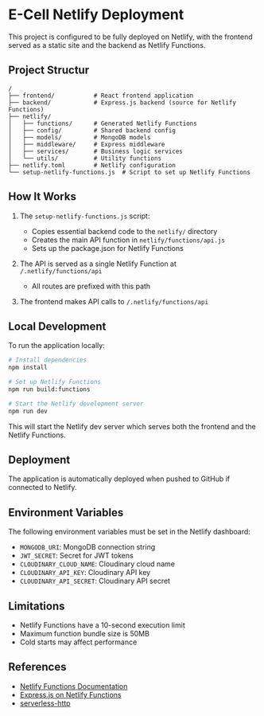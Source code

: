 # E-Cell Netlify Deployment

This project is configured to be fully deployed on Netlify, with the frontend served as a static site and the backend as Netlify Functions.

## Project Structur

```
/
├── frontend/           # React frontend application
├── backend/            # Express.js backend (source for Netlify Functions)
├── netlify/
│   ├── functions/      # Generated Netlify Functions
│   ├── config/         # Shared backend config
│   ├── models/         # MongoDB models
│   ├── middleware/     # Express middleware
│   ├── services/       # Business logic services
│   └── utils/          # Utility functions
├── netlify.toml        # Netlify configuration
└── setup-netlify-functions.js  # Script to set up Netlify Functions
```

## How It Works

1. The `setup-netlify-functions.js` script:

   - Copies essential backend code to the `netlify/` directory
   - Creates the main API function in `netlify/functions/api.js`
   - Sets up the package.json for Netlify Functions

2. The API is served as a single Netlify Function at `/.netlify/functions/api`

   - All routes are prefixed with this path

3. The frontend makes API calls to `/.netlify/functions/api`

## Local Development

To run the application locally:

```bash
# Install dependencies
npm install

# Set up Netlify Functions
npm run build:functions

# Start the Netlify development server
npm run dev
```

This will start the Netlify dev server which serves both the frontend and the Netlify Functions.

## Deployment

The application is automatically deployed when pushed to GitHub if connected to Netlify.

## Environment Variables

The following environment variables must be set in the Netlify dashboard:

- `MONGODB_URI`: MongoDB connection string
- `JWT_SECRET`: Secret for JWT tokens
- `CLOUDINARY_CLOUD_NAME`: Cloudinary cloud name
- `CLOUDINARY_API_KEY`: Cloudinary API key
- `CLOUDINARY_API_SECRET`: Cloudinary API secret

## Limitations

- Netlify Functions have a 10-second execution limit
- Maximum function bundle size is 50MB
- Cold starts may affect performance

## References

- [Netlify Functions Documentation](https://docs.netlify.com/functions/overview/)
- [Express.js on Netlify Functions](https://github.com/netlify/netlify-lambda/tree/master/examples/express)
- [serverless-http](https://github.com/dougmoscrop/serverless-http)
